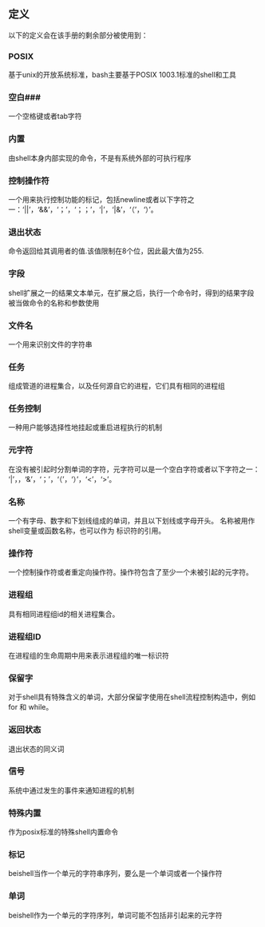 ## 定义 ##

以下的定义会在该手册的剩余部分被使用到：


### POSIX ###
基于unix的开放系统标准，bash主要基于POSIX 1003.1标准的shell和工具

### 空白###
一个空格键或者tab字符

### 内置 ###
由shell本身内部实现的命令，不是有系统外部的可执行程序

### 控制操作符 ###
一个用来执行控制功能的标记，包括newline或者以下字符之一：‘||’，‘&&’，‘；’，‘；；’，‘|’，‘|&’，‘（’，‘）’。

### 退出状态 ###
命令返回给其调用者的值.该值限制在8个位，因此最大值为255.

### 字段 ###
shell扩展之一的结果文本单元，在扩展之后，执行一个命令时，得到的结果字段被当做命令的名称和参数使用

### 文件名 ###
一个用来识别文件的字符串

### 任务 ###
组成管道的进程集合，以及任何源自它的进程，它们具有相同的进程组

### 任务控制 ###
一种用户能够选择性地挂起或重启进程执行的机制

### 元字符 ###
在没有被引起时分割单词的字符，元字符可以是一个空白字符或者以下字符之一：
‘|’，，‘&’，‘；’，‘（’，‘）’，‘<’，‘>’。

### 名称 ###
一个有字母、数字和下划线组成的单词，并且以下划线或字母开头。 名称被用作shell变量或函数名称，也可以作为
标识符的引用。

### 操作符 ###
一个控制操作符或者重定向操作符。操作符包含了至少一个未被引起的元字符。


### 进程组 ###
具有相同进程组id的相关进程集合。

### 进程组ID ###
在进程组的生命周期中用来表示进程组的唯一标识符

### 保留字 ###
对于shell具有特殊含义的单词，大部分保留字使用在shell流程控制构造中，例如 for 和 while。


### 返回状态 ###
退出状态的同义词

### 信号 ###
系统中通过发生的事件来通知进程的机制

### 特殊内置 ###
作为posix标准的特殊shell内置命令

### 标记 ###
beishell当作一个单元的字符串序列，要么是一个单词或者一个操作符

### 单词 ###
beishell作为一个单元的字符序列，单词可能不包括非引起来的元字符

